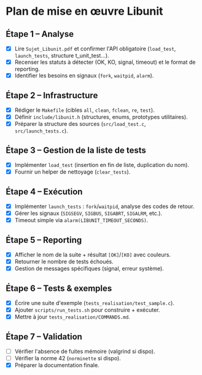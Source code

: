 # Plan de mise en œuvre Libunit

## Étape 1 – Analyse
- [x] Lire `Sujet_Libunit.pdf` et confirmer l'API obligatoire (`load_test`, `launch_tests`, structure t_unit_test...).
- [x] Recenser les statuts à détecter (OK, KO, signal, timeout) et le format de reporting.
- [x] Identifier les besoins en signaux (`fork`, `waitpid`, `alarm`).

## Étape 2 – Infrastructure
- [x] Rédiger le `Makefile` (cibles `all`, `clean`, `fclean`, `re`, `test`).
- [x] Définir `include/libunit.h` (structures, enums, prototypes utilitaires).
- [x] Préparer la structure des sources (`src/load_test.c`, `src/launch_tests.c`).

## Étape 3 – Gestion de la liste de tests
- [x] Implémenter `load_test` (insertion en fin de liste, duplication du nom).
- [x] Fournir un helper de nettoyage (`clear_tests`).

## Étape 4 – Exécution
- [x] Implémenter `launch_tests` : `fork`/`waitpid`, analyse des codes de retour.
- [x] Gérer les signaux (`SIGSEGV`, `SIGBUS`, `SIGABRT`, `SIGALRM`, etc.).
- [x] Timeout simple via `alarm(LIBUNIT_TIMEOUT_SECONDS)`.

## Étape 5 – Reporting
- [x] Afficher le nom de la suite + résultat `[OK]`/`[KO]` avec couleurs.
- [x] Retourner le nombre de tests échoués.
- [x] Gestion de messages spécifiques (signal, erreur système).

## Étape 6 – Tests & exemples
- [x] Écrire une suite d'exemple (`tests_realisation/test_sample.c`).
- [x] Ajouter `scripts/run_tests.sh` pour construire + exécuter.
- [x] Mettre à jour `tests_realisation/COMMANDS.md`.

## Étape 7 – Validation
- [ ] Vérifier l'absence de fuites mémoire (valgrind si dispo).
- [ ] Vérifier la norme 42 (`norminette` si dispo).
- [x] Préparer la documentation finale.
